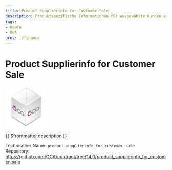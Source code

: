 ```yaml
---
title: Product Supplierinfo for Customer Sale
description: Produktspezifische Informationen für ausgewählte Kunden erfassen.
tags:
- HowTo
- OCA
prev: ./finance
---
```

# Product Supplierinfo for Customer Sale
![icon_oca_app](assets/icon_oca_app.png)

{{ $frontmatter.description }}

Technischer Name: `product_supplierinfo_for_customer_sale`\
Repository: <https://github.com/OCA/contract/tree/14.0/product_supplierinfo_for_customer_sale>
